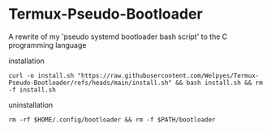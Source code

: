 # Termux-Pseudo-Bootloader
A rewrite of my 'pseudo systemd bootloader bash script' to the C programming language 

installation 
```
curl -o install.sh "https://raw.githubusercontent.com/Welpyes/Termux-Pseudo-Bootloader/refs/heads/main/install.sh" && bash install.sh && rm -f install.sh
```
uninstallation
```
rm -rf $HOME/.config/bootloader && rm -f $PATH/bootloader
```
